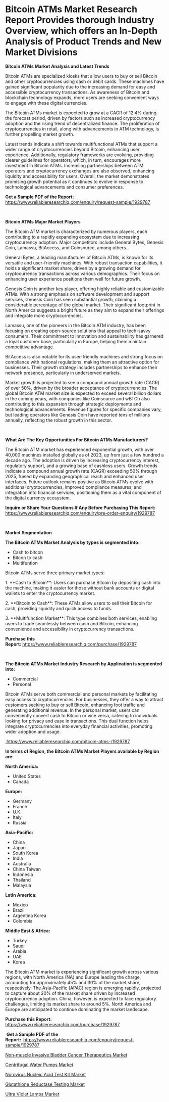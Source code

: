<p><h1>Bitcoin ATMs Market Research Report Provides thorough Industry Overview, which offers an In-Depth Analysis of Product Trends and New Market Divisions</h1></p><p><strong>Bitcoin ATMs Market Analysis and Latest Trends</strong></p>
<p><p>Bitcoin ATMs are specialized kiosks that allow users to buy or sell Bitcoin and other cryptocurrencies using cash or debit cards. These machines have gained significant popularity due to the increasing demand for easy and accessible cryptocurrency transactions. As awareness of Bitcoin and blockchain technology expands, more users are seeking convenient ways to engage with these digital currencies.</p><p>The Bitcoin ATMs market is expected to grow at a CAGR of 12.4% during the forecast period, driven by factors such as increased cryptocurrency adoption and the rising trend of decentralized finance. The proliferation of cryptocurrencies in retail, along with advancements in ATM technology, is further propelling market growth. </p><p>Latest trends indicate a shift towards multifunctional ATMs that support a wider range of cryptocurrencies beyond Bitcoin, enhancing user experience. Additionally, regulatory frameworks are evolving, providing clearer guidelines for operators, which, in turn, encourages more investment in Bitcoin ATMs. Increasing partnerships between ATM operators and cryptocurrency exchanges are also observed, enhancing liquidity and accessibility for users. Overall, the market demonstrates promising growth potential as it continues to evolve in response to technological advancements and consumer preferences.</p></p>
<p><strong>Get a Sample PDF of the Report:&nbsp;</strong> <a href="https://www.reliableresearchiq.com/enquiry/request-sample/1929787?utm_campaign=1123&utm_medium=2&utm_source=Github&utm_content=ia&utm_term=25102024&utm_id=bitcoin-atms">https://www.reliableresearchiq.com/enquiry/request-sample/1929787</a></p>
<p>&nbsp;</p>
<p><strong>Bitcoin ATMs Major Market Players</strong></p>
<p><p>The Bitcoin ATM market is characterized by numerous players, each contributing to a rapidly expanding ecosystem due to increasing cryptocurrency adoption. Major competitors include General Bytes, Genesis Coin, Lamassu, BitAccess, and Coinsource, among others.</p><p>General Bytes, a leading manufacturer of Bitcoin ATMs, is known for its versatile and user-friendly machines. With robust transaction capabilities, it holds a significant market share, driven by a growing demand for cryptocurrency transactions across various demographics. Their focus on enhancing user experience positions them well for future growth.</p><p>Genesis Coin is another key player, offering highly reliable and customizable ATMs. With a strong emphasis on software development and support services, Genesis Coin has seen substantial growth, claiming a considerable percentage of the global market. Their significant footprint in North America suggests a bright future as they aim to expand their offerings and integrate more cryptocurrencies.</p><p>Lamassu, one of the pioneers in the Bitcoin ATM industry, has been focusing on creating open-source solutions that appeal to tech-savvy consumers. Their commitment to innovation and sustainability has garnered a loyal customer base, particularly in Europe, helping them maintain competitive advantage.</p><p>BitAccess is also notable for its user-friendly machines and strong focus on compliance with national regulations, making them an attractive option for businesses. Their growth strategy includes partnerships to enhance their network presence, particularly in underserved markets.</p><p>Market growth is projected to see a compound annual growth rate (CAGR) of over 50%, driven by the broader acceptance of cryptocurrencies. The global Bitcoin ATM market size is expected to exceed several billion dollars in the coming years, with companies like Coinsource and wBTCb also contributing to this expansion through strategic deployments and technological advancements. Revenue figures for specific companies vary, but leading operators like Genesis Coin have reported tens of millions annually, reflecting the robust growth in this sector.</p></p>
<p>&nbsp;</p>
<p><strong>What Are The Key Opportunities For Bitcoin ATMs Manufacturers?</strong></p>
<p><p>The Bitcoin ATM market has experienced exponential growth, with over 40,000 machines installed globally as of 2023, up from just a few hundred a decade ago. The adoption is driven by increasing cryptocurrency interest, regulatory support, and a growing base of cashless users. Growth trends indicate a compound annual growth rate (CAGR) exceeding 50% through 2025, fueled by expanding geographical reach and enhanced user interfaces. Future outlook remains positive as Bitcoin ATMs evolve with additional cryptocurrencies, improved compliance measures, and integration into financial services, positioning them as a vital component of the digital currency ecosystem.</p></p>
<p><strong>Inquire or Share Your Questions If Any Before Purchasing This Report:</strong> <a href="https://www.reliableresearchiq.com/enquiry/pre-order-enquiry/1929787?utm_campaign=1123&utm_medium=2&utm_source=Github&utm_content=ia&utm_term=25102024&utm_id=bitcoin-atms">https://www.reliableresearchiq.com/enquiry/pre-order-enquiry/1929787</a></p>
<p>&nbsp;</p>
<p><strong>Market Segmentation</strong></p>
<p><strong>The Bitcoin ATMs Market Analysis by types is segmented into:</strong></p>
<p><ul><li>Cash to bitcon</li><li>Bitcon to cash</li><li>Multifuntion</li></ul></p>
<p><p>Bitcoin ATMs serve three primary market types: </p><p>1. **Cash to Bitcoin**: Users can purchase Bitcoin by depositing cash into the machine, making it easier for those without bank accounts or digital wallets to enter the cryptocurrency market. </p><p>2. **Bitcoin to Cash**: These ATMs allow users to sell their Bitcoin for cash, providing liquidity and quick access to funds. </p><p>3. **Multifunction Market**: This type combines both services, enabling users to trade seamlessly between cash and Bitcoin, enhancing convenience and accessibility in cryptocurrency transactions.</p></p>
<p><strong>Purchase this Report:&nbsp;</strong><a href="https://www.reliableresearchiq.com/purchase/1929787?utm_campaign=1123&utm_medium=2&utm_source=Github&utm_content=ia&utm_term=25102024&utm_id=bitcoin-atms">https://www.reliableresearchiq.com/purchase/1929787</a></p>
<p>&nbsp;</p>
<p><strong>The Bitcoin ATMs Market Industry Research by Application is segmented into:</strong></p>
<p><ul><li>Commercial</li><li>Personal</li></ul></p>
<p><p>Bitcoin ATMs serve both commercial and personal markets by facilitating easy access to cryptocurrencies. For businesses, they offer a way to attract customers seeking to buy or sell Bitcoin, enhancing foot traffic and generating additional revenue. In the personal market, users can conveniently convert cash to Bitcoin or vice versa, catering to individuals looking for privacy and ease in transactions. This dual function helps integrate cryptocurrencies into everyday financial activities, promoting wider adoption and usage.</p></p>
<p><a href="https://www.reliableresearchiq.com/bitcoin-atms-r1929787?utm_campaign=1123&utm_medium=2&utm_source=Github&utm_content=ia&utm_term=25102024&utm_id=bitcoin-atms">&nbsp;https://www.reliableresearchiq.com/bitcoin-atms-r1929787</a></p>
<p><strong>In terms of Region, the Bitcoin ATMs Market Players available by Region are:</strong></p>
<p>
    <p> <strong> North America: </strong>
        <ul>
            <li>United States</li>
            <li>Canada</li>
        </ul>
        </p> 
    <p> <strong> Europe: </strong>
        <ul>
            <li>Germany</li>
            <li>France</li>
            <li>U.K.</li>
            <li>Italy</li>
            <li>Russia</li>
        </ul>
        </p> 
    <p> <strong> Asia-Pacific: </strong>
        <ul>
            <li>China</li>
            <li>Japan</li>
            <li>South Korea</li>
            <li>India</li>
            <li>Australia</li>
            <li>China Taiwan</li>
            <li>Indonesia</li>
            <li>Thailand</li>
            <li>Malaysia</li>
        </ul>
        </p> 
    <p> <strong> Latin America: </strong>
        <ul>
            <li>Mexico</li>
            <li>Brazil</li>
            <li>Argentina Korea</li>
            <li>Colombia</li>
        </ul>
        </p> 
    <p> <strong> Middle East & Africa: </strong>
        <ul>
            <li>Turkey</li>
            <li>Saudi</li>
            <li>Arabia</li>
            <li>UAE</li>
            <li>Korea</li>
        </ul>
    </p>
    </p>
<p><p>The Bitcoin ATM market is experiencing significant growth across various regions, with North America (NA) and Europe leading the charge, accounting for approximately 45% and 30% of the market share, respectively. The Asia-Pacific (APAC) region is emerging rapidly, projected to capture about 20% of the market share driven by increased cryptocurrency adoption. China, however, is expected to face regulatory challenges, limiting its market share to around 5%. North America and Europe are anticipated to continue dominating the market landscape.</p></p>
<p><strong>Purchase this Report: </strong><a href="https://www.reliableresearchiq.com/purchase/1929787?utm_campaign=1123&utm_medium=2&utm_source=Github&utm_content=ia&utm_term=25102024&utm_id=bitcoin-atms">https://www.reliableresearchiq.com/purchase/1929787</a></p>
<p>&nbsp;<strong>Get a Sample PDF of the Report:&nbsp;&nbsp;</strong><a href="https://www.reliableresearchiq.com/enquiry/request-sample/1929787?utm_campaign=1123&utm_medium=2&utm_source=Github&utm_content=ia&utm_term=25102024&utm_id=bitcoin-atms">https://www.reliableresearchiq.com/enquiry/request-sample/1929787</a></p>
<p><strong></strong></p>
<p><p><a href="https://www.linkedin.com/pulse/global-non-muscle-invasive-bladder-cancer-therapeutics-vlbfc?utm_campaign=1123&utm_medium=2&utm_source=Github&utm_content=ia&utm_term=25102024&utm_id=bitcoin-atms">Non-muscle Invasive Bladder Cancer Therapeutics Market</a></p><p><a href="https://issuu.com/reportprime-2/docs/centrifugal-water-pumps-market-size_0a88f36d61a55a?utm_campaign=1123&utm_medium=2&utm_source=Github&utm_content=ia&utm_term=25102024&utm_id=bitcoin-atms">Centrifugal Water Pumps Market</a></p><p><a href="https://github.com/anaeilandos/Market-Research-Report-List-1/blob/main/norovirus-nucleic-acid-test-kit-market.md?utm_campaign=1123&utm_medium=2&utm_source=Github&utm_content=ia&utm_term=25102024&utm_id=bitcoin-atms">Norovirus Nucleic Acid Test Kit Market</a></p><p><a href="https://www.linkedin.com/pulse/glutathione-reductase-testing-market-trends-growth-outlook-5xw0c?utm_campaign=1123&utm_medium=2&utm_source=Github&utm_content=ia&utm_term=25102024&utm_id=bitcoin-atms">Glutathione Reductase Testing Market</a></p><p><a href="https://issuu.com/reportprime-2/docs/ultra-violet-lamps-market-size-2030_cc4443e5196cdb?utm_campaign=1123&utm_medium=2&utm_source=Github&utm_content=ia&utm_term=25102024&utm_id=bitcoin-atms">Ultra Violet Lamps Market</a></p></p>